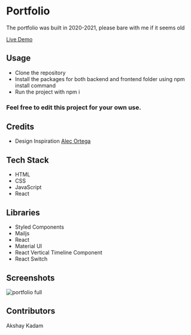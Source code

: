 # Portfolio 

The portfolio was built in 2020-2021, please bare with me if it seems old
 
[Live Demo](https://akshaykadam.tech/)

## Usage 
* Clone the repository
* Install the packages for both backend and frontend folder using npm install command
* Run the project with npm i

### Feel free to edit this project for your own use.

## Credits
* Design Inspiration [Alec Ortega](http://www.alecortega.com/ )

## Tech Stack
* HTML
* CSS
* JavaScript
* React

## Libraries
* Styled Components
* Mailjs
* React
* Material UI
* React Vertical Timeline Component
* React Switch



## Screenshots
 
 ![portfolio full](https://user-images.githubusercontent.com/39058941/118352777-e0fc3b00-b580-11eb-8027-dccbd12b5b59.png)



 



## Contributors
Akshay Kadam
 

 


 
